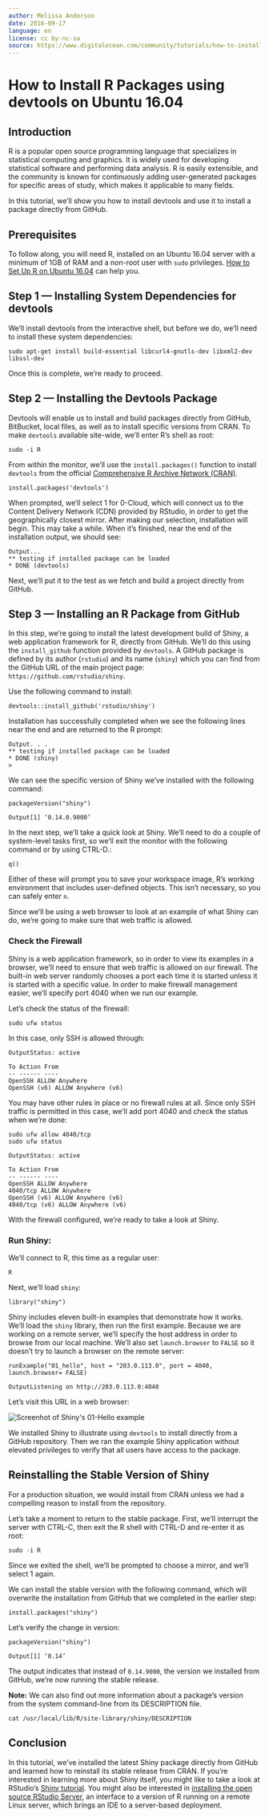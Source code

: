 ```yaml
---
author: Melissa Anderson
date: 2016-09-17
language: en
license: cc by-nc-sa
source: https://www.digitalocean.com/community/tutorials/how-to-install-r-packages-using-devtools-on-ubuntu-16-04
---
```


# How to Install R Packages using devtools on Ubuntu 16.04

## Introduction

R is a popular open source programming language that specializes in statistical computing and graphics. It is widely used for developing statistical software and performing data analysis. R is easily extensible, and the community is known for continuously adding user-generated packages for specific areas of study, which makes it applicable to many fields.

In this tutorial, we’ll show you how to install devtools and use it to install a package directly from GitHub.

## Prerequisites

To follow along, you will need R, installed on an Ubuntu 16.04 server with a minimum of 1GB of RAM and a non-root user with `sudo` privileges. [How to Set Up R on Ubuntu 16.04](how-to-install-r-on-ubuntu-16-04-2) can help you.

## Step 1 — Installing System Dependencies for devtools

We’ll install devtools from the interactive shell, but before we do, we’ll need to install these system dependencies:

    sudo apt-get install build-essential libcurl4-gnutls-dev libxml2-dev libssl-dev

Once this is complete, we’re ready to proceed.

## Step 2 — Installing the Devtools Package

Devtools will enable us to install and build packages directly from GitHub, BitBucket, local files, as well as to install specific versions from CRAN. To make `devtools` available site-wide, we’ll enter R’s shell as root:

    sudo -i R

From within the monitor, we’ll use the `install.packages()` function to install `devtools` from the official [Comprehensive R Archive Network (CRAN)](http://cran.r-project.org/).

    install.packages('devtools')

When prompted, we’ll select 1 for 0-Cloud, which will connect us to the Content Delivery Network (CDN) provided by RStudio, in order to get the geographically closest mirror. After making our selection, installation will begin. This may take a while. When it’s finished, near the end of the installation output, we should see:

    Output...
    ** testing if installed package can be loaded
    * DONE (devtools)

Next, we’ll put it to the test as we fetch and build a project directly from GitHub.

## Step 3 — Installing an R Package from GitHub

In this step, we’re going to install the latest development build of Shiny, a web application framework for R, directly from GitHub. We’ll do this using the `install_github` function provided by `devtools`. A GitHub package is defined by its author (`rstudio`) and its name (`shiny`) which you can find from the GitHub URL of the main project page: `https://github.com/rstudio/shiny`.

Use the following command to install:

    devtools::install_github('rstudio/shiny')

Installation has successfully completed when we see the following lines near the end and are returned to the R prompt:

    Output. . .
    ** testing if installed package can be loaded
    * DONE (shiny)
    >

We can see the specific version of Shiny we’ve installed with the following command:

    packageVersion("shiny")

    Output[1] ‘0.14.0.9000’

In the next step, we’ll take a quick look at Shiny. We’ll need to do a couple of system-level tasks first, so we’ll exit the monitor with the following command or by using CTRL-D.:

    q()

Either of these will prompt you to save your workspace image, R’s working environment that includes user-defined objects. This isn’t necessary, so you can safely enter `n`.

Since we’ll be using a web browser to look at an example of what Shiny can do, we’re going to make sure that web traffic is allowed.

### Check the Firewall

Shiny is a web application framework, so in order to view its examples in a browser, we’ll need to ensure that web traffic is allowed on our firewall. The built-in web server randomly chooses a port each time it is started unless it is started with a specific value. In order to make firewall management easier, we’ll specify port 4040 when we run our example.

Let’s check the status of the firewall:

    sudo ufw status

In this case, only SSH is allowed through:

    OutputStatus: active
    
    To Action From
    -- ------ ----
    OpenSSH ALLOW Anywhere
    OpenSSH (v6) ALLOW Anywhere (v6)

You may have other rules in place or no firewall rules at all. Since only SSH traffic is permitted in this case, we’ll add port 4040 and check the status when we’re done:

    sudo ufw allow 4040/tcp
    sudo ufw status

    OutputStatus: active
    
    To Action From
    -- ------ ----
    OpenSSH ALLOW Anywhere
    4040/tcp ALLOW Anywhere
    OpenSSH (v6) ALLOW Anywhere (v6)
    4040/tcp (v6) ALLOW Anywhere (v6)
    

With the firewall configured, we’re ready to take a look at Shiny.

### Run Shiny:

We’ll connect to R, this time as a regular user:

    R

Next, we’ll load `shiny`:

    library("shiny")

Shiny includes eleven built-in examples that demonstrate how it works. We’ll load the `shiny` library, then run the first example. Because we are working on a remote server, we’ll specify the host address in order to browse from our local machine. We’ll also set `launch.browser` to `FALSE` so it doesn’t try to launch a browser on the remote server:

    runExample("01_hello", host = "203.0.113.0", port = 4040, launch.browser= FALSE)

    OutputListening on http://203.0.113.0:4040

Let’s visit this URL in a web browser:

![Screenhot of Shiny's 01-Hello example](http://assets.digitalocean.com/articles/R-1604/shiny-01-hello.png)

We installed Shiny to illustrate using `devtools` to install directly from a GitHub repository. Then we ran the example Shiny application without elevated privileges to verify that all users have access to the package.

## Reinstalling the Stable Version of Shiny

For a production situation, we would install from CRAN unless we had a compelling reason to install from the repository.

Let’s take a moment to return to the stable package. First, we’ll interrupt the server with CTRL-C, then exit the R shell with CTRL-D and re-enter it as root:

    sudo -i R

Since we exited the shell, we’ll be prompted to choose a mirror, and we’ll select 1 again.

We can install the stable version with the following command, which will overwrite the installation from GitHub that we completed in the earlier step:

    install.packages("shiny")

Let’s verify the change in version:

    packageVersion("shiny")

    Output[1] ‘0.14’

The output indicates that instead of `0.14.9000`, the version we installed from GitHub, we’re now running the stable release.

**Note:** We can also find out more information about a package’s version from the system command-line from its DESCRIPTION file.

    cat /usr/local/lib/R/site-library/shiny/DESCRIPTION

## Conclusion

In this tutorial, we’ve installed the latest Shiny package directly from GitHub and learned how to reinstall its stable release from CRAN. If you’re interested in learning more about Shiny itself, you might like to take a look at RStudio’s [Shiny tutorial](http://shiny.rstudio.com/tutorial/). You might also be interested in [installing the open source RStudio Server](how-to-set-up-rstudio-on-an-ubuntu-cloud-server), an interface to a version of R running on a remote Linux server, which brings an IDE to a server-based deployment.
